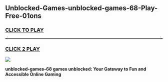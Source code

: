 
## Unblocked-Games-unblocked-games-68-Play-Free-01ons
<h3>
<a href="https://premium76.site?title=unblocked-games-68&ref=18A1">CLICK TO PLAY</a></h3>
<hr>

<h3>
<a href="https://premium76.site?title=unblocked-games-68&ref=18A1">CLICK 2 PLAY</a>
  
</h3>

<a href="https://premium76.site?title=unblocked-games-68&ref=18A1"><img src="https://clearcache.store/games.png"></a>


**unblocked-games-68 games unblocked: Your Gateway to Fun and Accessible Online Gaming**
